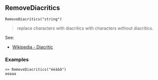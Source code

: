 ## RemoveDiacritics

```
RemoveDiacritics("string")
```

> replace characters with diacritics with characters without diacritics.
 

See:
* [Wikipedia - Diacritic](https://en.wikipedia.org/wiki/Diacritic)
 

### Examples

```
>> RemoveDiacritics("éèáàâ")
eeaaa
```

